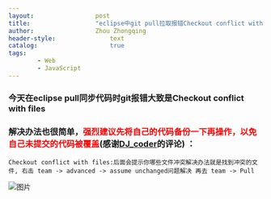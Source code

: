```yaml
---
layout:					post
title:					"eclipse中git pull拉取报错Checkout conflict with files"
author:					Zhou Zhongqing
header-style:				text
catalog:					true
tags:
		- Web
		- JavaScript
---
```

### 今天在eclipse pull同步代码时git报错大致是Checkout conflict with files

### 解决办法也很简单，<font color="red">强烈建议先将自己的代码备份一下再操作，以免自己未提交的代码被覆盖</font>(感谢[DJ_coder](https://me.csdn.net/DJ_coder)的评论)  ：
	Checkout conflict with files:后面会提示你哪些文件冲突解决办法就是找到冲突的文件, 右击 team -> advanced -> assume unchanged问题解决 再去 team -> Pull 

![图片](https://i-blog.csdnimg.cn/blog_migrate/5722fd4847b2298bd0f9c3d66366d837.png)